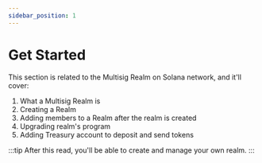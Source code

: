 ```yaml
---
sidebar_position: 1
---
```


# Get Started

This section is related to the Multisig Realm on Solana network, and it'll cover:

1. What a Multisig Realm is
2. Creating a Realm
3. Adding members to a Realm after the realm is created
4. Upgrading realm's program
5. Adding Treasury account to deposit and send tokens

:::tip
After this read, you'll be able to create and manage your own realm.
:::
